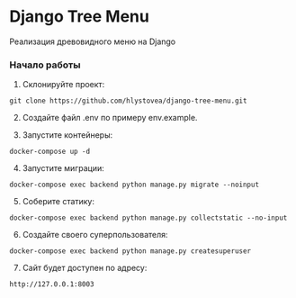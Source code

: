 # Django Tree Menu
Реализация древовидного меню на Django

### Начало работы

1. Склонируйте проект:

```git clone https://github.com/hlystovea/django-tree-menu.git```  

2. Создайте файл .env по примеру env.example.
 

3. Запустите контейнеры:

```docker-compose up -d```

4. Запустите миграции:

```docker-compose exec backend python manage.py migrate --noinput```

5. Соберите статику:

```docker-compose exec backend python manage.py collectstatic --no-input```

6. Создайте своего суперпользователя:

```docker-compose exec backend python manage.py createsuperuser```

7. Сайт будет доступен по адресу:
 
```http://127.0.0.1:8003```
